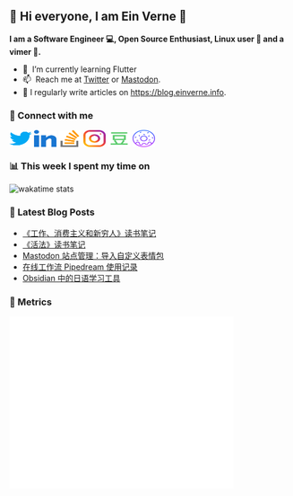## 👋 Hi everyone, I am Ein Verne 👋

**I am a Software Engineer 💻, Open Source Enthusiast, Linux user :penguin: and a vimer :man:.**

- 🌱 &nbsp;I’m currently learning Flutter
- 📫 &nbsp;Reach me at [Twitter](https://twitter.com/einverne) or <a rel="me" href="https://m.einverne.info/@einverne">Mastodon</a>.
- 📝 I regularly write articles on <https://blog.einverne.info>.


### 🔗 Connect with me
<a href="https://twitter.com/einverne" target="_blank"><img align="center" src="images/twitter.svg" alt="twitter einverne" height="30" width="40" /></a>
<a href="https://linkedin.com/in/einverne" target="_blank"><img align="center" src="images/linked-in-alt.svg" alt="linkedin einverne" height="30" width="40" /></a>
<a href="https://stackoverflow.com/users/1820217/einverne" target="_blank"><img align="center" src="images/stack-overflow.svg" alt="stackoverflow einverne" height="30" width="40" /></a>
<a href="https://instagram.com/einverne" target="_blank"><img align="center" src="images/instagram.svg" alt="instagram einverne" height="30" width="40" /></a>
<a href="https://www.douban.com/people/einverne" target="_blank"><img align="center" src="images/douban.svg" alt="douban einverne" height="30" width="40" /></a>
<a href="https://homer.einverne.info" target="_blank"><img align="center" src="images/homer.svg" alt="einverne online services" height="30" width="40" /></a>

### 📊 This week I spent my time on

![wakatime stats](https://github-readme-stats.vercel.app/api/wakatime?username=einverne&api_domain=wakapi.einverne.info&hide_title=true&hide_border=true&langs_count=5&bg_color=00000000&text_color=777&layout=compact)

### 📕 Latest Blog Posts
<!-- BLOG-POST-LIST:START -->
- [《工作、消费主义和新穷人》读书笔记](https://einverne.github.io/post/2022/11/work-consumerism-and-the-new-poor.html)
- [《活法》读书笔记](https://einverne.github.io/post/2022/11/the-meaning-of-life.html)
- [Mastodon 站点管理：导入自定义表情包](https://einverne.github.io/post/2022/11/mastodon-custom-emoji.html)
- [在线工作流 Pipedream 使用记录](https://einverne.github.io/post/2022/11/pipedream-usage.html)
- [Obsidian 中的日语学习工具](https://einverne.github.io/post/2022/11/japanese-learning-tools-in-obsidian.html)
<!-- BLOG-POST-LIST:END -->

### 👻 Metrics
<img align="left" src="/metrics.base.svg" alt="Metrics" width="400">
